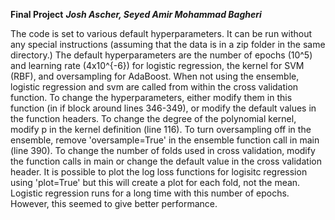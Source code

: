 **Final Project**
***Josh Ascher, Seyed Amir Mohammad Bagheri​***


The code is set to various default hyperparameters. It can be run without any special instructions (assuming that the data is in a zip folder in the same directory.) The default hyperparameters are the number of epochs (10^5) and learning rate (4x10^{-6}) for logistic regression, the kernel for SVM (RBF), and oversampling for AdaBoost. When not using the ensemble, logistic regression and svm are called from within the cross validation function. To change the hyperparameters, either modify them in this function (in if block around lines 346-349), or modify the default values in the function headers. To change the degree of the polynomial kernel, modify p in the kernel definition (line 116). To turn oversampling off in the ensemble, remove 'oversample=True' in the ensemble function call in main (line 390). To change the number of folds used in cross validation, modify the function calls in main or change the default value in the cross validation header. It is possible to plot the log loss functions for logisitc regression using 'plot=True' but this will create a plot for each fold, not the mean. Logistic regression runs for a long time with this number of epochs. However, this seemed to give better performance. 